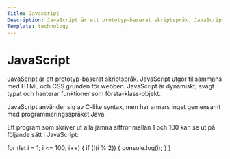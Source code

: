 ```yaml
---
Title: Javascript
Description: JavaScript är ett prototyp-baserat skriptspråk. JavaScript utgör tillsammans med HTML och CSS... 
Template: technology
---
```


# JavaScript

JavaScript är ett prototyp-baserat skriptspråk. JavaScript utgör tillsammans med HTML och CSS grunden för webben. JavaScript är dynamiskt, svagt typat och hanterar funktioner som första-klass-objekt.

JavaScript använder sig av C-like syntax, men har annars inget gemensamt med programmeringsspråket Java.

Ett program som skriver ut alla jämna siffror mellan 1 och 100 kan se ut på följande sätt i JavaScript:


for (let i = 1; i <= 100; i++) {
    if (!(i % 2)) {
        console.log(i);
    }
}

